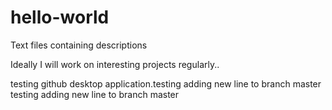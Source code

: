 # hello-world
Text files containing descriptions

Ideally I will work on interesting projects regularly..

testing github desktop application.testing adding new line to  branch master
testing adding new line to  branch master
